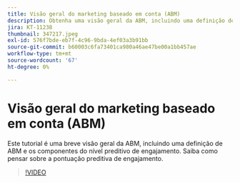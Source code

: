 ```yaml
---
title: Visão geral do marketing baseado em conta (ABM)
description: Obtenha uma visão geral da ABM, incluindo uma definição de ABM e os componentes do nível de engajamento preditivo. Saiba como pensar sobre a pontuação preditiva de engajamento.
jira: KT-11238
thumbnail: 347217.jpeg
exl-id: 576f7bde-eb7f-4c96-9bda-4ef03a3b91bb
source-git-commit: b60003c6fa73401ca980a46ae47be00a1bb457ae
workflow-type: tm+mt
source-wordcount: '67'
ht-degree: 0%

---
```


# Visão geral do marketing baseado em conta (ABM)

Este tutorial é uma breve visão geral da ABM, incluindo uma definição de ABM e os componentes do nível preditivo de engajamento. Saiba como pensar sobre a pontuação preditiva de engajamento.

>[!VIDEO](https://video.tv.adobe.com/v/347217/?quality=12&learn=on)
